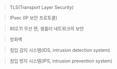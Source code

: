 > TLS(Transport Layer Security)



> IPsec (IP 보안 프로토콜)


> 802.11 무선 랜, 셀룰러 네트워크의 보안



> 방화벽


> 침입 감지 시스템(IDS, intrusion detection system)


> 침입 방지 시스템(IPS, intrusion prevention system)

